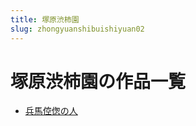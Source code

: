 ```yaml
---
title: 塚原渋柿園
slug: zhongyuanshibuishiyuan02
---
```


# 塚原渋柿園の作品一覧

- [兵馬倥偬の人](bingmakongzongnorend7)
